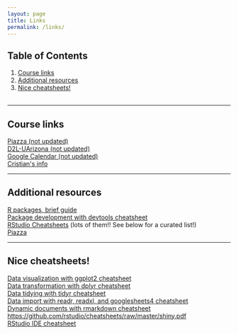 ```yaml
---
layout: page
title: Links
permalink: /links/
---
```


## Table of Contents
1. [Course links](#part1)
2. [Additional resources](#part2)
2. [Nice cheatsheets!](#part3)
<br /><br />
___

## Course links <a name="part1"></a>
<a href="r_tuto.html" target="_blank">Piazza (not updated)</a><br />
<a href="r_tuto.html" target="_blank">D2L-UArizona (not updated)</a><br />
<a href="r_tuto.html" target="_blank">Google Calendar (not updated)</a><br />
<a href="http://cromanpa94.github.io/cromanpa/contact/l" target="_blank">Cristian's info</a><br />


___



## Additional resources <a name="part2"></a>
<a href="https://kbroman.org/pkg_primer/" target="_blank">R packages, brief guide</a><br />
<a href="https://github.com/rstudio/cheatsheets/raw/master/package-development.pdf" target="_blank">Package development with devtools cheatsheet </a><br />
<a href="https://www.rstudio.com/resources/cheatsheets/ " target="_blank">RStudio Cheatsheets</a>  (lots of them!! See below for a curated list!)<br />
<a href="r_tuto" target="_blank">Piazza</a>

 
___


 
## Nice cheatsheets! <a name="part3"></a>
<a href="https://github.com/rstudio/cheatsheets/raw/master/data-visualization.pdf" target="_blank">Data visualization with ggplot2 cheatsheet</a><br />
<a href="https://github.com/rstudio/cheatsheets/raw/master/data-transformation.pdf" target="_blank">Data transformation with dplyr cheatsheet</a><br />
<a href="https://github.com/rstudio/cheatsheets/raw/master/tidyr.pdf" target="_blank">Data tidying with tidyr cheatsheet</a><br />
<a href="https://github.com/rstudio/cheatsheets/raw/master/data-import.pdf" target="_blank">Data import with readr, readxl, and googlesheets4 cheatsheet</a><br />
<a href="https://github.com/rstudio/cheatsheets/raw/master/rmarkdown.pdf" target="_blank">Dynamic documents with rmarkdown cheatsheet</a><br />
<a href="Interactive wep apps with shiny cheatsheet" target="_blank">https://github.com/rstudio/cheatsheets/raw/master/shiny.pdf</a><br />
<a href="https://github.com/rstudio/cheatsheets/raw/master/rstudio-ide.pdf" target="_blank">RStudio IDE cheatsheet</a><br />

  